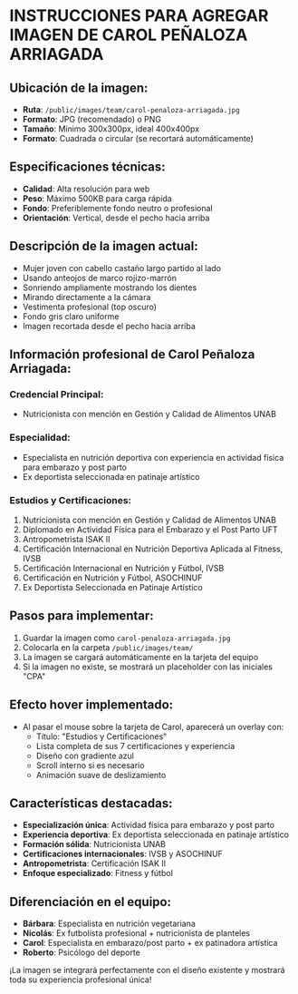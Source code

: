 # INSTRUCCIONES PARA AGREGAR IMAGEN DE CAROL PEÑALOZA ARRIAGADA

## Ubicación de la imagen:
- **Ruta**: `/public/images/team/carol-penaloza-arriagada.jpg`
- **Formato**: JPG (recomendado) o PNG
- **Tamaño**: Mínimo 300x300px, ideal 400x400px
- **Formato**: Cuadrada o circular (se recortará automáticamente)

## Especificaciones técnicas:
- **Calidad**: Alta resolución para web
- **Peso**: Máximo 500KB para carga rápida
- **Fondo**: Preferiblemente fondo neutro o profesional
- **Orientación**: Vertical, desde el pecho hacia arriba

## Descripción de la imagen actual:
- Mujer joven con cabello castaño largo partido al lado
- Usando anteojos de marco rojizo-marrón
- Sonriendo ampliamente mostrando los dientes
- Mirando directamente a la cámara
- Vestimenta profesional (top oscuro)
- Fondo gris claro uniforme
- Imagen recortada desde el pecho hacia arriba

## Información profesional de Carol Peñaloza Arriagada:

### **Credencial Principal:**
- Nutricionista con mención en Gestión y Calidad de Alimentos UNAB

### **Especialidad:**
- Especialista en nutrición deportiva con experiencia en actividad física para embarazo y post parto
- Ex deportista seleccionada en patinaje artístico

### **Estudios y Certificaciones:**
1. Nutricionista con mención en Gestión y Calidad de Alimentos UNAB
2. Diplomado en Actividad Física para el Embarazo y el Post Parto UFT
3. Antropometrista ISAK II
4. Certificación Internacional en Nutrición Deportiva Aplicada al Fitness, IVSB
5. Certificación Internacional en Nutrición y Fútbol, IVSB
6. Certificación en Nutrición y Fútbol, ASOCHINUF
7. Ex Deportista Seleccionada en Patinaje Artístico

## Pasos para implementar:
1. Guardar la imagen como `carol-penaloza-arriagada.jpg`
2. Colocarla en la carpeta `/public/images/team/`
3. La imagen se cargará automáticamente en la tarjeta del equipo
4. Si la imagen no existe, se mostrará un placeholder con las iniciales "CPA"

## Efecto hover implementado:
- Al pasar el mouse sobre la tarjeta de Carol, aparecerá un overlay con:
  - Título: "Estudios y Certificaciones"
  - Lista completa de sus 7 certificaciones y experiencia
  - Diseño con gradiente azul
  - Scroll interno si es necesario
  - Animación suave de deslizamiento

## Características destacadas:
- **Especialización única**: Actividad física para embarazo y post parto
- **Experiencia deportiva**: Ex deportista seleccionada en patinaje artístico
- **Formación sólida**: Nutricionista UNAB
- **Certificaciones internacionales**: IVSB y ASOCHINUF
- **Antropometrista**: Certificación ISAK II
- **Enfoque especializado**: Fitness y fútbol

## Diferenciación en el equipo:
- **Bárbara**: Especialista en nutrición vegetariana
- **Nicolás**: Ex futbolista profesional + nutricionista de planteles
- **Carol**: Especialista en embarazo/post parto + ex patinadora artística
- **Roberto**: Psicólogo del deporte

¡La imagen se integrará perfectamente con el diseño existente y mostrará toda su experiencia profesional única!
